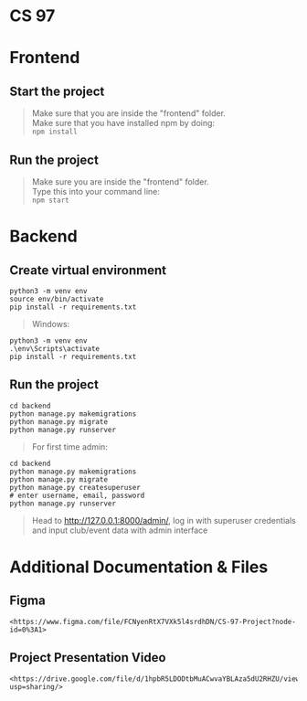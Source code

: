 # CS 97

# Frontend
## Start the project
> Make sure that you are inside the "frontend" folder.\
> Make sure that you have installed npm by doing:\
`npm install`
 
## Run the project
> Make sure you are inside the "frontend" folder.\
> Type this into your command line:\
`npm start`

# Backend
## Create virtual environment
```
python3 -m venv env
source env/bin/activate
pip install -r requirements.txt
```
> Windows:
```
python3 -m venv env
.\env\Scripts\activate
pip install -r requirements.txt
```

## Run the project
```
cd backend
python manage.py makemigrations
python manage.py migrate
python manage.py runserver
```
> For first time admin:
```
cd backend
python manage.py makemigrations
python manage.py migrate
python manage.py createsuperuser
# enter username, email, password
python manage.py runserver
```
> Head to http://127.0.0.1:8000/admin/, log in with superuser credentials and input club/event data with admin interface

# Additional Documentation & Files
## Figma
```
<https://www.figma.com/file/FCNyenRtX7VXk5l4srdhDN/CS-97-Project?node-id=0%3A1>
```
## Project Presentation Video
```
<https://drive.google.com/file/d/1hpbR5LDODtbMuACwvaYBLAza5dU2RHZU/view?usp=sharing/> 
```

